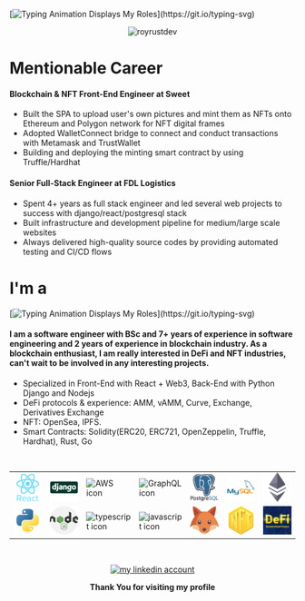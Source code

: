 [![Typing Animation Displays My Roles](https://readme-typing-svg.herokuapp.com?color=%2336BCF7&lines=Hello,+I'm+Michael;Welcome+to+my+Github+profile;)](https://git.io/typing-svg)

<!-- Profile Views -->
<p align="center">
<img src="https://komarev.com/ghpvc/?username=royrustdev&label=Github%20Profile%20Views&color=blueviolet&style=flat-square" alt="royrustdev" />
<a href="https://twitter.com/royrustdev" target="_blank">
</a>
</p>

# Mentionable Career
#### Blockchain & NFT Front-End Engineer at Sweet
- Built the SPA to upload user's own pictures and mint them as NFTs onto Ethereum and Polygon network for NFT digital frames
- Adopted WalletConnect bridge to connect and conduct transactions with Metamask and TrustWallet
- Building and deploying the minting smart contract by using Truffle/Hardhat

#### Senior Full-Stack Engineer at FDL Logistics
- Spent 4+ years as full stack engineer and led several web projects to success with django/react/postgresql stack
- Built infrastructure and development pipeline for medium/large scale websites
- Always delivered high-quality source codes by providing automated testing and CI/CD flows

# I'm a

[![Typing Animation Displays My Roles](https://readme-typing-svg.herokuapp.com?color=%2336BCF7&lines=Fullstack+Engineer;With+Passionate+Interest+And;Experience+In+Blockchain+And+NFTs;)](https://git.io/typing-svg)
#### I am a software engineer with BSc and 7+ years of experience in software engineering and 2 years of experience in blockchain industry. As a blockchain enthusiast, I am really interested in DeFi and NFT industries, can't wait to be involved in any interesting projects.
- Specialized in Front-End with React + Web3, Back-End with Python Django and Nodejs
- DeFi protocols & experience: AMM, vAMM, Curve, Exchange, Derivatives Exchange
- NFT: OpenSea, IPFS.
- Smart Contracts: Solidity(ERC20, ERC721, OpenZeppelin, Truffle, Hardhat), Rust, Go

<br />
<!-- Skills as a table -->
<table>
<tr>
<td><img src="https://raw.githubusercontent.com/devicons/devicon/master/icons/react/react-original-wordmark.svg" alt="React icon" width="200" style="max-width: 100%;"/></td>
<td><img src="https://raw.githubusercontent.com/devicons/devicon/master/icons/django/django-original.svg" alt="Django" width="200" style="max-width: 100%;"/></td>
<td><img src="https://raw.githubusercontent.com/royrustdev/royrustdev/main/assets/icons/aws.svg" alt="AWS icon" width="200" style="max-width: 100%;"/></td>
<td><img src="https://www.vectorlogo.zone/logos/graphql/graphql-icon.svg" alt="GraphQL icon" width="200" style="max-width: 100%;"/></td>
<td><img src="https://raw.githubusercontent.com/devicons/devicon/master/icons/postgresql/postgresql-original-wordmark.svg" alt="PostgreSQL" width="200" style="max-width: 100%;"/></td>
<td><img src="https://raw.githubusercontent.com/devicons/devicon/master/icons/mysql/mysql-original-wordmark.svg" alt="MySQL" width="200" style="max-width: 100%;"/></td>
<td><img src="https://github.com/alanmartinez24/alanmartinez24/raw/main/icons/ethereum.png?raw=true" alt="Ethereum" width="200" style="max-width: 100%;"/></td>
</tr>
<tr>
<td><img src="https://raw.githubusercontent.com/devicons/devicon/master/icons/python/python-original.svg" alt="Python" width="200" style="max-width: 100%;"/></td>
<td><img src="https://github.com/alanmartinez24/alanmartinez24/raw/main/icons/nodejs.png?raw=true" alt="nodejs icon" width="200" style="max-width: 100%;"/></td>
<td><img src="https://raw.githubusercontent.com/royrustdev/royrustdev/main/assets/icons/ts.svg" alt="typescript icon" width="200" style="max-width: 100%;"/></td>
<td><img src="https://raw.githubusercontent.com/royrustdev/royrustdev/main/assets/icons/js.svg" alt="javascript icon" width="200" style="max-width: 100%;"/></td>
<td><img src="https://github.com/alanmartinez24/alanmartinez24/raw/main/icons/metamask.png?raw=true" alt="Metamask" width="200" style="max-width: 100%;"/></td>
<td><img src="https://github.com/alanmartinez24/alanmartinez24/raw/main/icons/nft.png?raw=true" alt="NFT" width="200" style="max-width: 100%;"/></td>
<td><img src="https://github.com/alanmartinez24/alanmartinez24/raw/main/icons/defi.png?raw=true" alt="DeFi" width="200" style="max-width: 100%;"/></td>
</tr>
</table>

<br />
<!-- Contact Section -->

<p align="center">
<a href="https://www.linkedin.com/in/michael-behn-293abb223/" target="_blank">
<img src="https://raw.githubusercontent.com/royrustdev/royrustdev/main/assets/icons/linkedin.svg" alt="my linkedin account" />
</a>
</p>

<p align="center"><b>Thank You for visiting my profile</b></p>

